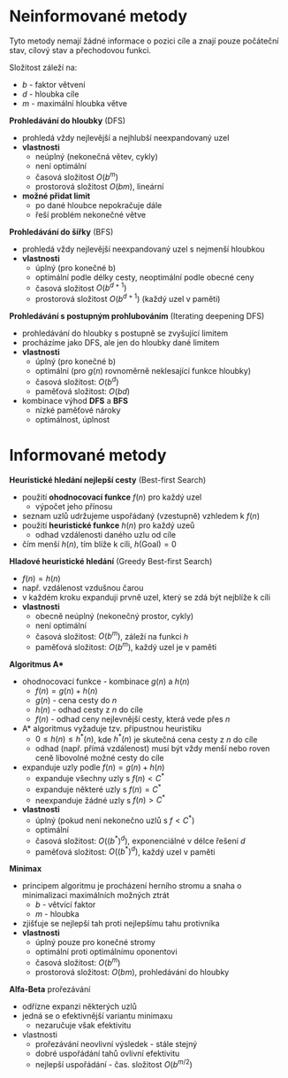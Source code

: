 # Neinformované metody

Tyto metody nemají žádné informace o pozici cíle a znají pouze počáteční stav, cílový stav a přechodovou funkci.

Složitost záleží na:
- $b$ - faktor větvení
- $d$ - hloubka cíle
- $m$ - maximální hloubka větve

**Prohledávání do hloubky** (DFS)
- prohledá vždy nejlevější a nejhlubší neexpandovaný uzel
- **vlastnosti**
	- neúplný (nekonečná větev, cykly)
	- není optimální
	- časová složitost $O(b^m)$
	- prostorová složitost $O(bm)$, lineární
- **možné přidat limit**
	- po dané hloubce nepokračuje dále
	- řeší problém nekonečné větve

**Prohledávání do šířky** (BFS)
- prohledá vždy nejlevější neexpandovaný uzel s nejmenší hloubkou
- **vlastnosti**
	- úplný (pro konečné b)
	- optimální podle délky cesty, neoptimální podle obecné ceny
	- časová složitost $O(b^{d+1})$
	- prostorová složitost $O(b^{d+1})$ (každý uzel v paměti)

**Prohledávání s postupným prohlubováním** (Iterating deepening DFS)
- prohledávání do hloubky s postupně se zvyšující limitem
- procházíme jako DFS, ale jen do hloubky dané limitem
- **vlastnosti**
	- úplný (pro konečné b)
	- optimální (pro $g(n)$ rovnoměrně neklesající funkce hloubky)
	- časová složitost: $O(b^d)$
	- paměťová složitost: $O(bd)$
- kombinace výhod **DFS** a **BFS**
	- nízké paměťové nároky
	- optimálnost, úplnost

# Informované metody

**Heuristické hledání nejlepší cesty** (Best-first Search)
- použití **ohodnocovací funkce** $f(n)$ pro každý uzel
	- výpočet jeho přínosu
- seznam uzlů udržujeme uspořádaný (vzestupně) vzhledem k $f(n)$
- použití **heuristické funkce** $h(n)$ pro každý uzeů
	- odhad vzdálenosti daného uzlu od cíle
- čím menší $h(n)$, tím blíže k cíli, $h(\text{Goal}) = 0$

**Hladové heuristické hledání** (Greedy Best-first Search)
- $f(n) = h(n)$
- např. vzdálenost vzdušnou čarou
- v každém kroku expanduji prvně uzel, který se zdá být nejblíže k cíli
- **vlastnosti**
	- obecně neúplný (nekonečný prostor, cykly)
	- není optimální
	- časová složitost: $O(b^m)$, záleží na funkci $h$
	- paměťová složitost: $O(b^m)$, každý uzel je v paměti

**Algoritmus A\***
- ohodnocovací funkce - kombinace $g(n)$ a $h(n)$
	- $f(n) = g(n) + h(n)$
	- $g(n)$ - cena cesty do $n$
	- $h(n)$ - odhad cesty z $n$ do cíle
	- $f(n)$ - odhad ceny nejlevnější cesty, která vede přes $n$
- A\* algoritmus vyžaduje tzv. přípustnou heuristiku
	- $0 \leq h(n) \leq h^*(n)$, kde $h^*(n)$ je skutečná cena cesty z $n$ do cíle
	- odhad (např. přímá vzdálenost) musí být vždy menší nebo roven ceně libovolné možné cesty do cíle
- expanduje uzly podle $f(n) = g(n) + h(n)$
	- expanduje všechny uzly s $f(n) < C^*$
	- expanduje některé uzly s $f(n) = C^*$
	- neexpanduje žádné uzly s $f(n) > C^*$
- **vlastnosti**
	- úplný (pokud není nekonečno uzlů s $f < C^*$)
	- optimální
	- časová složitost: $O((b^*)^d)$, exponenciálné v délce řešení $d$
	- paměťová složitost: $O((b^*)^d)$, každý uzel v paměti

**Minimax**
- principem algoritmu je procházení herního stromu a snaha o minimalizaci maximálních možných ztrát
	- $b$ - větvící faktor
	- $m$ - hloubka
- zjišťuje se nejlepší tah proti nejlepšímu tahu protivníka
- **vlastnosti**
	- úplný pouze pro konečné stromy
	- optimální proti optimálnímu oponentovi
	- časová složitost: $O(b^m)$
	- prostorová složitost: $O(bm)$, prohledávání do hloubky

**Alfa-Beta** prořezávání
- odřízne expanzi některých uzlů
- jedná se o efektivnější variantu minimaxu
	- nezaručuje však efektivitu
- vlastnosti
	- prořezávání neovlivní výsledek - stále stejný
	- dobré uspořádání tahů ovlivní efektivitu
	- nejlepší uspořádání - čas. složitost $O(b^{m/2})$
